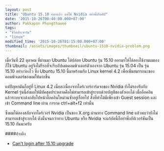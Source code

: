 ```yaml
---
layout: post
title: "Ubuntu 15.10 ออกแล้ว แต่ใช้ Nvidia อย่าพึ่งรีบอัป"
date: '2015-10-26T00:40:00.000+07:00'
author: Pakkapon Phongthawee
tags:
- "ชีวิตประจำวัน"
- "linux"
modified_time: '2015-10-26T01:15:00.000+07:00'
thumbnail: /assets/images/thumbnail/ubuntu-1510-nvidia-problem.png
---
```

เมื่อวันที่ 22 ตุลาคม ที่ผ่านมา Ubuntu ได้ปล่อย Ubuntu รุ่น 15.10 ออกมาให้ได้ลองใช้งานผมเองก็ใช้ Ubuntu อยู่จึงไม่รีรอที่จะรีบอัปเดตคอมพิวเตอร์ตัวเองจาก Ubuntu รุ่น 15.04 เป็น รุ่น 15.10 อย่างว่องไว ซึ่ง Ubuntu 15.10 นี้มาพร้อมกับ Linux kernel 4.2 เพื่อเพิ่มสมรรถนะของคอมพิวเตอร์ของผมให้มากขึ้น

แต่ปัญหามันก็อยู่ที่ Linux 4.2 เนี่ยละเนื่องจากไดร์เวอร์การ์ดจอของ Nvidia ยังไม่รองรับกับ Kernel รุ่นนี้ส่งผลให้มีบัคสุดประหลาดคือไม่สามารถเข้าสู่ระบบด้วยบัญชีของตัวเองได้ เมื่อล็อคอินแล้วระบบจะเด้งกลับไปหน้าล็อคอินใหม่วนซ้ำอยู่เรื่อยไป สิ่งที่ทำได้มีเพียงเข้า Guest session และเข้า Command line ผ่าน การกด ctrl+alt+f2 เท่านั้น

ซึ่งผมได้ลองสลับจากไดร์เวอร์ Nvidia เป็นของ X.org ผ่านทาง Command line แล้วพบว่ายังไม่สามารถเข้าสู่ระบบได้ ดังนั้นจนกว่าทาง Ubuntu หรือ Nvidia จะแก้บัคนี้ก็อย่าพึ่งอัปเวอร์ชันเป็น 15.10 กันนะครับ

####อ้างอิง
- [Can't login after 15.10 upgrade](http://ubuntuforums.org/showthread.php?t=2300068)
